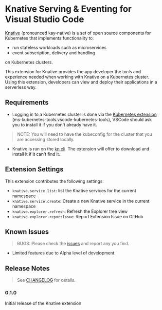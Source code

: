 <!-- ![CI](https://github.com/talamer/vscode-knative/workflows/CI/badge.svg) -->

# Knative Serving & Eventing for Visual Studio Code

[Knative](https://knative.tips/intro/knative/) (pronounced kay-native) is a set of open source components for Kubernetes that implements functionality to:

  * run stateless workloads such as microservices
  * event subscription, delivery and handling

on Kubernetes clusters.

This extension for Knative provides the app developer the tools and experience needed when working with Knative on a Kubernetes cluster. Using this extension, developers can view and deploy their applications in a serverless way.

<!-- ## Features

Describe specific features of your extension including screenshots of your extension in action. Image paths are relative to this README file.

For example if there is an image subfolder under your extension project workspace:

\!\[feature X\]\(images/feature-x.png\)

> Tip: Many popular extensions utilize animations. This is an excellent way to show off your extension! We recommend short, focused animations that are easy to follow. -->

## Requirements

  * Logging in to a Kubernetes cluster is done via the [Kubernetes extension](https://marketplace.visualstudio.com/items?itemName=ms-kubernetes-tools.vscode-kubernetes-tools) (ms-kubernetes-tools.vscode-kubernetes-tools), VSCode should ask you to install it if you don't already have it. 

  > NOTE: You will need to have the kubeconfig for the cluster that you are accessing stored locally.

*  Knative is run on the [kn cli](https://github.com/knative/client). The extension will offer to download and install it if it can't find it.

## Extension Settings

This extension contributes the following settings:

* `knative.service.list`: list the Knative services for the current namespace
* `knative.service.create`: Create a new Knative service in the current namespace
* `knative.explorer.refresh`: Refresh the Explorer tree view
* `knative.explorer.reportIssue`: Report Extension Issue on GitHub

## Known Issues

> BUGS: Please check the [issues](https://github.com/talamer/vscode-knative/issues?q=is%3Aissue+is%3Aopen+label%3Akind%2Fbug) and report any you find.
* Limited features due to Alpha level of development.

## Release Notes

> See [CHANGELOG](CHANGELOG.md) for details.

### 0.1.0

Initial release of the Knative extension
